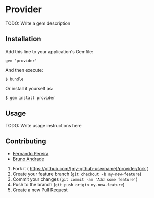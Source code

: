 # Provider

TODO: Write a gem description

## Installation

Add this line to your application's Gemfile:

    gem 'provider'

And then execute:

    $ bundle

Or install it yourself as:

    $ gem install provider

## Usage

TODO: Write usage instructions here

## Contributing

*   [Fernando Pereira](https://github.com/fernandopereira) 
*   [Bruno Andrade](https://github.com/brunoandradd)

1. Fork it ( https://github.com/[my-github-username]/provider/fork )
2. Create your feature branch (`git checkout -b my-new-feature`)
3. Commit your changes (`git commit -am 'Add some feature'`)
4. Push to the branch (`git push origin my-new-feature`)
5. Create a new Pull Request
